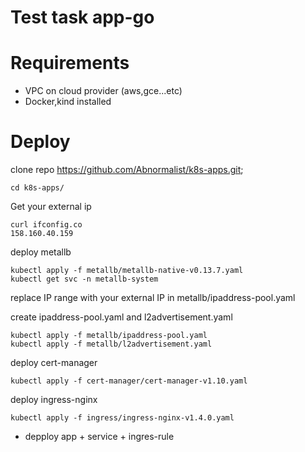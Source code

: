 # Test task app-go
# Requirements
* VPC on cloud provider (aws,gce...etc)
* Docker,kind installed

# Deploy
clone repo https://github.com/Abnormalist/k8s-apps.git; 

```
cd k8s-apps/
```

Get your external ip

```
curl ifconfig.co
158.160.40.159
```
deploy metallb

```
kubectl apply -f metallb/metallb-native-v0.13.7.yaml
kubectl get svc -n metallb-system
```
replace IP range with your external IP in metallb/ipaddress-pool.yaml

create ipaddress-pool.yaml and l2advertisement.yaml
```
kubectl apply -f metallb/ipaddress-pool.yaml
kubectl apply -f metallb/l2advertisement.yaml

```


deploy cert-manager
```
kubectl apply -f cert-manager/cert-manager-v1.10.yaml
```
deploy ingress-nginx
```
kubectl apply -f ingress/ingress-nginx-v1.4.0.yaml

```
* depploy app + service + ingres-rule





